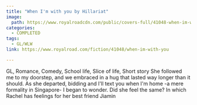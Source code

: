 ```yaml
---
title: "When I'm with you by Hillariat"
image:
  path: https://www.royalroadcdn.com/public/covers-full/41048-when-im-with-you.jpg
categories:
  - COMPLETED
tags:
  - GL/WLW
link: https://www.royalroad.com/fiction/41048/when-im-with-you

---
```

GL, Romance, Comedy, School life, Slice of life, Short story She followed me to my doorstep, and we embraced in a hug that lasted way longer than it should. As she departed, bidding and I'll text you when I'm home -a mere formality in Singapore- I began to wonder.
Did she feel the same?
In which Rachel has feelings for her best friend Jiamin


